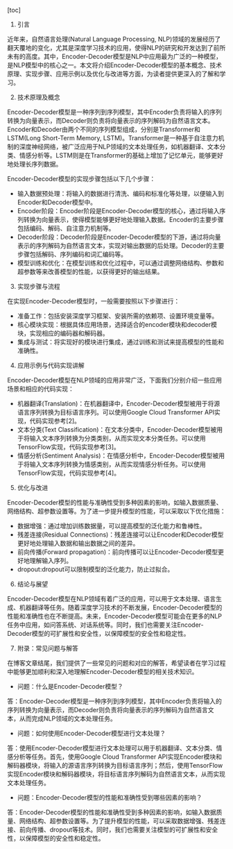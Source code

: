 
[toc]                    
                
                
1. 引言

近年来，自然语言处理(Natural Language Processing, NLP)领域的发展经历了翻天覆地的变化，尤其是深度学习技术的应用，使得NLP的研究和开发达到了前所未有的高度。其中，Encoder-Decoder模型是NLP中应用最为广泛的一种模型，是NLP模型中的核心之一。本文将介绍Encoder-Decoder模型的基本概念、技术原理、实现步骤、应用示例以及优化与改进等方面，为读者提供更深入的了解和学习。

2. 技术原理及概念

Encoder-Decoder模型是一种序列到序列模型，其中Encoder负责将输入的序列转换为向量表示，而Decoder则负责将向量表示的序列解码为自然语言文本。Encoder和Decoder由两个不同的序列模型组成，分别是Transformer和LSTM(Long Short-Term Memory, LSTM)。Transformer是一种基于自注意力机制的深度神经网络，被广泛应用于NLP领域的文本处理任务，如机器翻译、文本分类、情感分析等。LSTM则是在Transformer的基础上增加了记忆单元，能够更好地处理长序列数据。

Encoder-Decoder模型的实现步骤包括以下几个步骤：

- 输入数据预处理：将输入的数据进行清洗、编码和标准化等处理，以便输入到Encoder和Decoder模型中。
- Encoder阶段：Encoder阶段是Encoder-Decoder模型的核心，通过将输入序列转换为向量表示，使得模型能够更好地处理输入数据。Encoder的主要步骤包括编码、解码、自注意力机制等。
- Decoder阶段：Decoder阶段是Encoder-Decoder模型的下游，通过将向量表示的序列解码为自然语言文本，实现对输出数据的后处理。Decoder的主要步骤包括解码、序列编码和词汇编码等。
- 模型训练和优化：在模型训练和优化过程中，可以通过调整网络结构、参数和超参数等来改善模型的性能，以获得更好的输出结果。

3. 实现步骤与流程

在实现Encoder-Decoder模型时，一般需要按照以下步骤进行：

- 准备工作：包括安装深度学习框架、安装所需的依赖项、设置环境变量等。
- 核心模块实现：根据具体应用场景，选择适合的encoder模块和decoder模块，实现相应的编码器和解码器。
- 集成与测试：将实现好的模块进行集成，通过训练和测试来提高模型的性能和准确性。

4. 应用示例与代码实现讲解

Encoder-Decoder模型在NLP领域的应用非常广泛，下面我们分别介绍一些应用场景和相应的代码实现：

- 机器翻译(Translation)：在机器翻译中，Encoder-Decoder模型被用于将源语言序列转换为目标语言序列。可以使用Google Cloud Transformer API实现，代码实现参考[2]。
- 文本分类(Text Classification)：在文本分类中，Encoder-Decoder模型被用于将输入文本序列转换为分类类别，从而实现文本分类任务。可以使用TensorFlow实现，代码实现参考[3]。
- 情感分析(Sentiment Analysis)：在情感分析中，Encoder-Decoder模型被用于将输入文本序列转换为情感类别，从而实现情感分析任务。可以使用TensorFlow实现，代码实现参考[4]。

5. 优化与改进

Encoder-Decoder模型的性能与准确性受到多种因素的影响，如输入数据质量、网络结构、超参数设置等。为了进一步提升模型的性能，可以采取以下优化措施：

- 数据增强：通过增加训练数据量，可以提高模型的泛化能力和鲁棒性。
- 残差连接(Residual Connections)：残差连接可以让Encoder和Decoder模型更好地处理输入数据和输出数据之间的差异。
- 前向传播(Forward propagation)：前向传播可以让Encoder-Decoder模型更好地理解输入序列。
- dropout:dropout可以限制模型的泛化能力，防止过拟合。

6. 结论与展望

Encoder-Decoder模型在NLP领域有着广泛的应用，可以用于文本处理、语言生成、机器翻译等任务。随着深度学习技术的不断发展，Encoder-Decoder模型的性能和准确性也在不断提高。未来，Encoder-Decoder模型可能会在更多的NLP任务中应用，如问答系统、对话系统等。同时，我们也需要关注Encoder-Decoder模型的可扩展性和安全性，以保障模型的安全性和稳定性。

7. 附录：常见问题与解答

在博客文章结尾，我们提供了一些常见的问题和对应的解答，希望读者在学习过程中能够更加顺利和深入地理解Encoder-Decoder模型的相关技术知识。

- 问题：什么是Encoder-Decoder模型？

答：Encoder-Decoder模型是一种序列到序列模型，其中Encoder负责将输入的序列转换为向量表示，而Decoder则负责将向量表示的序列解码为自然语言文本，从而完成NLP领域的文本处理任务。

- 问题：如何使用Encoder-Decoder模型进行文本处理？

答：使用Encoder-Decoder模型进行文本处理可以用于机器翻译、文本分类、情感分析等任务。首先，使用Google Cloud Transformer API实现Encoder模块和解码器模块，将输入的源语言序列转换为目标语言序列；然后，使用TensorFlow实现Encoder模块和解码器模块，将目标语言序列解码为自然语言文本，从而实现文本处理任务。

- 问题：Encoder-Decoder模型的性能和准确性受到哪些因素的影响？

答：Encoder-Decoder模型的性能和准确性受到多种因素的影响，如输入数据质量、网络结构、超参数设置等。为了提升模型的性能，可以采取数据增强、残差连接、前向传播、dropout等技术。同时，我们也需要关注模型的可扩展性和安全性，以保障模型的安全性和稳定性。

